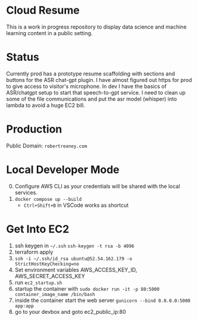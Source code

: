 # Cloud Resume

This is a work in progress repository to display data science and machine learning content in a public setting. 

# Status

Currently prod has a prototype resume scaffolding with sections and buttons for the ASR chat-gpt plugin. I have almost figured out https for prod to give access to visitor's microphone. In dev I have the basics of ASR/chatgpt setup to start that speech-to-gpt service. I need to clean up some of the file communications and put the asr model (whisper) into lambda to avoid a huge EC2 bill.

# Production

Public Domain: `robertreaney.com`

# Local Developer Mode

0. Configure AWS CLI as your credentials will be shared with the local services.
1. `docker compose up --build`
    - `Ctrl+Shift+B` in VSCode works as shortcut

# Get Into EC2

1. ssh keygen in `~/.ssh`
```ssh-keygen -t rsa -b 4096```
2. terraform apply
3. `ssh -i ~/.ssh/id_rsa ubuntu@52.54.162.179 -o StrictHostKeyChecking=no`
4. Set environment variables AWS_ACCESS_KEY_ID, AWS_SECRET_ACCESS_KEY
5. run `ec2_startup.sh`
6. startup the container with `sudo docker run -it -p 80:5000 container_image_name /bin/bash`
7. inside the container start the web server `gunicorn --bind 0.0.0.0:5000 app:app`
8. go to your devbox and goto ec2_public_ip:80
